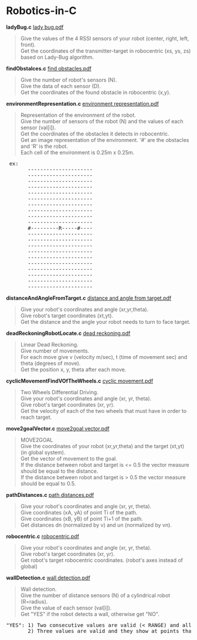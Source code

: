 # Robotics-in-C

**ladyBug.c**
[lady bug.pdf](https://github.com/user-attachments/files/16405803/lady.bug.pdf)
>Give the values of the 4 RSSI sensors of your robot (center, right, left, front).\
>Get the coordinates of the transmitter-target in robocentric (xs, ys, zs) based on Lady-Bug algorithm.

**findObstalces.c**
[find obstacles.pdf](https://github.com/user-attachments/files/16405802/find.obstacles.pdf)
>Give the number of robot's sensors (N).\
>Give the data of each sensor (D).\
>Get the coordinates of the found obstacle in robocentric (x,y).

**environmentRepresentation.c**
[environment representation.pdf](https://github.com/user-attachments/files/16405801/environment.representation.pdf)
>Representation of the environment of the robot.\
>Give the number of sensors of the robot (N) and the values of each sensor (val[i]).\
>Get the coordinates of the obstacles it detects in robocentric.\
>Get an image representation of the environment. '#' are the obstacles and 'R' is the robot.\
>Each cell of the environment is 0.25m x 0.25m.
<pre>
 ex:
       ---------------------
       ---------------------
       ---------------------
       ---------------------
       ---------------------
       ---------------------
       ---------------------
       ---------------------
       ---------------------
       ---------------------
       #---------R-----#----
       ---------------------
       ---------------------
       ---------------------
       ---------------------
       ---------------------
       ---------------------
       ---------------------
       ---------------------
       ---------------------
       ---------------------
</pre>

**distanceAndAngleFromTarget.c**
[distance and angle from target.pdf](https://github.com/user-attachments/files/16405800/distance.and.angle.from.target.pdf)
>Give your robot's coordinates and angle (xr,yr,theta).\
>Give robot's target coordinates (xt,yt).\
>Get the distance and the angle your robot needs to turn to face target.

**deadReckoningRobotLocate.c**
[dead reckoning.pdf](https://github.com/user-attachments/files/16405799/dead.reckoning.pdf)
>Linear Dead Reckoning.\
>Give number of movements.\
>For each move give v (velocity m/sec), t (time of movement sec) and theta (degrees of move).\
>Get the position x, y, theta after each move.

**cyclicMovementFindVOfTheWheels.c**
[cyclic movement.pdf](https://github.com/user-attachments/files/16405798/cyclic.movement.pdf)
>Two Wheels Differential Driving.\
>Give your robot's coordinates and angle (xr, yr, theta).\
>Give robot's target coordinates (xr, yr).\
>Get the velocity of each of the two wheels that must have in order to reach target.

**move2goalVector.c**
[move2goal vector.pdf](https://github.com/user-attachments/files/16405797/move2goal.vector.pdf)
>MOVE2GOAL\
>Give the coordinates of your robot (xr,yr,theta) and the target (xt,yt) (in global system).\
>Get the vector of movement to the goal.\
>If the distance between robot and target is <= 0.5 the vector measure should be equal to the distance.\
>If the distance between robot and target is > 0.5 the vector measure should be equal to 0.5.

**pathDistances.c**
[path distances.pdf](https://github.com/user-attachments/files/16405796/path.distances.pdf)
>Give your robot's coordinates and angle (xr, yr, theta).\
>Give coordinates (xA, yA) of point Ti of the path.\
>Give coordinates (xB, yB) of point Ti+1 of the path.\
>Get distances dn (normalized by v) and un (normalized by vn).

**robocentric.c**
[robocentric.pdf](https://github.com/user-attachments/files/16405795/robocentric.pdf)
>Give your robot's coordinates and angle (xr, yr, theta).\
>Give robot's target coordinates (xr, yr).\
>Get robot's target robocentric coordinates. (robot's axes instead of global)

**wallDetection.c**
[wall detection.pdf](https://github.com/user-attachments/files/16405793/wall.detection.pdf)
>Wall detection.\
>Give the number of distance sensors (N) of a cylindrical robot (R=radius).\
>Give the value of each sensor (val[i]).\
>Get "YES" if the robot detects a wall, otherwise get "NO".
<pre>
"YES": 1) Two consecutive values are valid (< RANGE) and all the others are invalid (>= RANGE).
       2) Three values are valid and they show at points that are in the same line (Collinear).
</pre>

 
